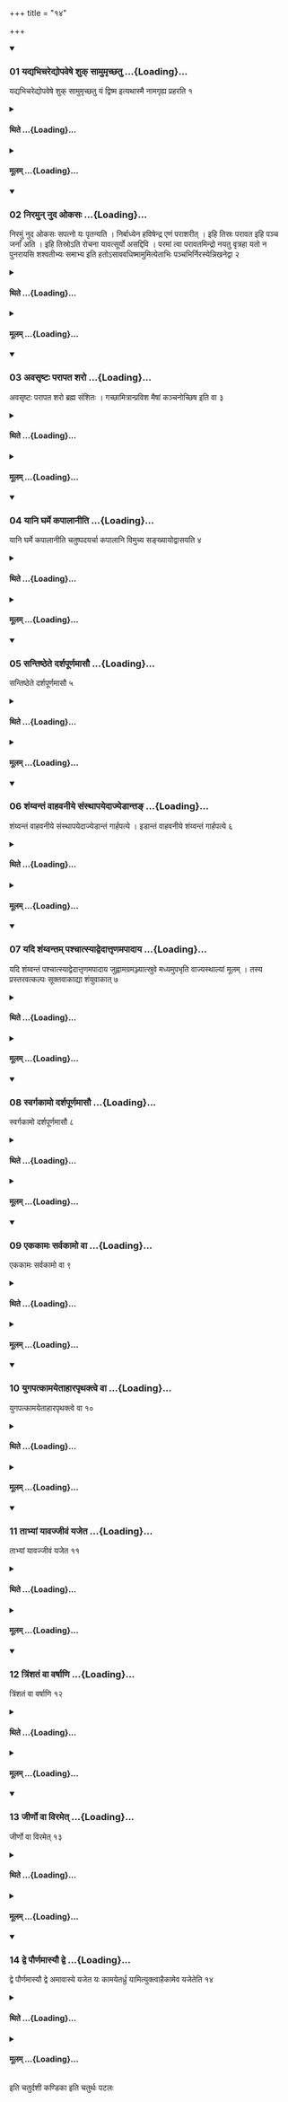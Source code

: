 +++
title = "१४"

+++

<div class="js_include" includetitle="true" newlevelforh1="3" unfilled url="/vedAH_yajuH/taittirIyam/sUtram/ApastambaH/shrautam/vishvAsa-prastutiH/03/14/01_yadyabhicharedyopaveShe_shuk_sAmumRchChatu.md">
<details open><summary><h3>01 यद्यभिचरेद्योपवेषे शुक् सामुमृच्छतु ...{Loading}...</h3></summary>

यद्यभिचरेद्योपवेषे शुक् सामुमृच्छतु यं द्विष्म इत्यथास्मै नामगृह्य प्रहरति १
</details>
</div>
<div class="js_include collapsed" newlevelforh1="4" title="थिते" unfilled url="/vedAH_yajuH/taittirIyam/sUtram/ApastambaH/shrautam/thite/03/14/01_yadyabhicharedyopaveShe_shuk_sAmumRchChatu.md">
<details><summary><h4>थिते ...{Loading}...</h4></summary>

यद्यभिचरेद्योपवेषे शुक् सामुमृच्छतु यं द्विष्म इत्यथास्मै नामगृह्य प्रहरति १
</details>
</div>
<div class="js_include collapsed" newlevelforh1="4" title="मूलम्" unfilled url="/vedAH_yajuH/taittirIyam/sUtram/ApastambaH/shrautam/mUlam/03/14/01_yadyabhicharedyopaveShe_shuk_sAmumRchChatu.md">
<details><summary><h4>मूलम् ...{Loading}...</h4></summary>

यद्यभिचरेद्योपवेषे शुक् सामुमृच्छतु यं द्विष्म इत्यथास्मै नामगृह्य प्रहरति १
</details>
</div>
<div class="js_include" includetitle="true" newlevelforh1="3" unfilled url="/vedAH_yajuH/taittirIyam/sUtram/ApastambaH/shrautam/vishvAsa-prastutiH/03/14/02_niramun_nuda_okasaH.md">
<details open><summary><h3>02 निरमुन् नुद ओकसः ...{Loading}...</h3></summary>

निरमुं नुद ओकसः सपत्नो यः पृतन्यति । निर्बाध्येन हविषेन्द्र एणं पराशरीत् । इहि तिस्रः परावत इहि पञ्च जनाँ अति । इहि तिस्रोऽति रोचना यावत्सूर्यो असद्दिवि । परमां त्वा परावतमिन्द्रो नयतु वृत्रहा यतो न पुनरायसि शश्वतीभ्यः समाभ्य इति हतोऽसाववधिष्मामुमित्येताभिः पञ्चभिर्निरस्येन्निखनेद्वा २
</details>
</div>
<div class="js_include collapsed" newlevelforh1="4" title="थिते" unfilled url="/vedAH_yajuH/taittirIyam/sUtram/ApastambaH/shrautam/thite/03/14/02_niramun_nuda_okasaH.md">
<details><summary><h4>थिते ...{Loading}...</h4></summary>

निरमुं नुद ओकसः सपत्नो यः पृतन्यति । निर्बाध्येन हविषेन्द्र एणं पराशरीत् । इहि तिस्रः परावत इहि पञ्च जनाँ अति । इहि तिस्रोऽति रोचना यावत्सूर्यो असद्दिवि । परमां त्वा परावतमिन्द्रो नयतु वृत्रहा यतो न पुनरायसि शश्वतीभ्यः समाभ्य इति हतोऽसाववधिष्मामुमित्येताभिः पञ्चभिर्निरस्येन्निखनेद्वा २
</details>
</div>
<div class="js_include collapsed" newlevelforh1="4" title="मूलम्" unfilled url="/vedAH_yajuH/taittirIyam/sUtram/ApastambaH/shrautam/mUlam/03/14/02_niramun_nuda_okasaH.md">
<details><summary><h4>मूलम् ...{Loading}...</h4></summary>

निरमुं नुद ओकसः सपत्नो यः पृतन्यति । निर्बाध्येन हविषेन्द्र एणं पराशरीत् । इहि तिस्रः परावत इहि पञ्च जनाँ अति । इहि तिस्रोऽति रोचना यावत्सूर्यो असद्दिवि । परमां त्वा परावतमिन्द्रो नयतु वृत्रहा यतो न पुनरायसि शश्वतीभ्यः समाभ्य इति हतोऽसाववधिष्मामुमित्येताभिः पञ्चभिर्निरस्येन्निखनेद्वा २
</details>
</div>
<div class="js_include" includetitle="true" newlevelforh1="3" unfilled url="/vedAH_yajuH/taittirIyam/sUtram/ApastambaH/shrautam/vishvAsa-prastutiH/03/14/03_avasRShTaH_parApata_sharo.md">
<details open><summary><h3>03 अवसृष्टः परापत शरो ...{Loading}...</h3></summary>

अवसृष्टः परापत शरो ब्रह्म संशितः । गच्छामित्रान्प्रविश मैषां कञ्चनोच्छिष इति वा ३
</details>
</div>
<div class="js_include collapsed" newlevelforh1="4" title="थिते" unfilled url="/vedAH_yajuH/taittirIyam/sUtram/ApastambaH/shrautam/thite/03/14/03_avasRShTaH_parApata_sharo.md">
<details><summary><h4>थिते ...{Loading}...</h4></summary>

अवसृष्टः परापत शरो ब्रह्म संशितः । गच्छामित्रान्प्रविश मैषां कञ्चनोच्छिष इति वा ३
</details>
</div>
<div class="js_include collapsed" newlevelforh1="4" title="मूलम्" unfilled url="/vedAH_yajuH/taittirIyam/sUtram/ApastambaH/shrautam/mUlam/03/14/03_avasRShTaH_parApata_sharo.md">
<details><summary><h4>मूलम् ...{Loading}...</h4></summary>

अवसृष्टः परापत शरो ब्रह्म संशितः । गच्छामित्रान्प्रविश मैषां कञ्चनोच्छिष इति वा ३
</details>
</div>
<div class="js_include" includetitle="true" newlevelforh1="3" unfilled url="/vedAH_yajuH/taittirIyam/sUtram/ApastambaH/shrautam/vishvAsa-prastutiH/03/14/04_yAni_gharme_kapAlAnIti.md">
<details open><summary><h3>04 यानि घर्मे कपालानीति ...{Loading}...</h3></summary>

यानि घर्मे कपालानीति चतुष्पदयर्चा कपालानि विमुच्य सङ्ख्यायोद्वासयति ४
</details>
</div>
<div class="js_include collapsed" newlevelforh1="4" title="थिते" unfilled url="/vedAH_yajuH/taittirIyam/sUtram/ApastambaH/shrautam/thite/03/14/04_yAni_gharme_kapAlAnIti.md">
<details><summary><h4>थिते ...{Loading}...</h4></summary>

यानि घर्मे कपालानीति चतुष्पदयर्चा कपालानि विमुच्य सङ्ख्यायोद्वासयति ४
</details>
</div>
<div class="js_include collapsed" newlevelforh1="4" title="मूलम्" unfilled url="/vedAH_yajuH/taittirIyam/sUtram/ApastambaH/shrautam/mUlam/03/14/04_yAni_gharme_kapAlAnIti.md">
<details><summary><h4>मूलम् ...{Loading}...</h4></summary>

यानि घर्मे कपालानीति चतुष्पदयर्चा कपालानि विमुच्य सङ्ख्यायोद्वासयति ४
</details>
</div>
<div class="js_include" includetitle="true" newlevelforh1="3" unfilled url="/vedAH_yajuH/taittirIyam/sUtram/ApastambaH/shrautam/vishvAsa-prastutiH/03/14/05_santiShThete_darshapUrNamAsau.md">
<details open><summary><h3>05 सन्तिष्ठेते दर्शपूर्णमासौ ...{Loading}...</h3></summary>

सन्तिष्ठेते दर्शपूर्णमासौ ५
</details>
</div>
<div class="js_include collapsed" newlevelforh1="4" title="थिते" unfilled url="/vedAH_yajuH/taittirIyam/sUtram/ApastambaH/shrautam/thite/03/14/05_santiShThete_darshapUrNamAsau.md">
<details><summary><h4>थिते ...{Loading}...</h4></summary>

सन्तिष्ठेते दर्शपूर्णमासौ ५
</details>
</div>
<div class="js_include collapsed" newlevelforh1="4" title="मूलम्" unfilled url="/vedAH_yajuH/taittirIyam/sUtram/ApastambaH/shrautam/mUlam/03/14/05_santiShThete_darshapUrNamAsau.md">
<details><summary><h4>मूलम् ...{Loading}...</h4></summary>

सन्तिष्ठेते दर्शपूर्णमासौ ५
</details>
</div>
<div class="js_include" includetitle="true" newlevelforh1="3" unfilled url="/vedAH_yajuH/taittirIyam/sUtram/ApastambaH/shrautam/vishvAsa-prastutiH/03/14/06_shaMyvantaM_vAhavanIye_saMsthApayedAjyeDAnta~N.md">
<details open><summary><h3>06 शंय्वन्तं वाहवनीये संस्थापयेदाज्येडान्तङ् ...{Loading}...</h3></summary>

शंय्वन्तं वाहवनीये संस्थापयेदाज्येडान्तं गार्हपत्ये । इडान्तं वाहवनीये शंय्वन्तं गार्हपत्ये ६
</details>
</div>
<div class="js_include collapsed" newlevelforh1="4" title="थिते" unfilled url="/vedAH_yajuH/taittirIyam/sUtram/ApastambaH/shrautam/thite/03/14/06_shaMyvantaM_vAhavanIye_saMsthApayedAjyeDAnta~N.md">
<details><summary><h4>थिते ...{Loading}...</h4></summary>

शंय्वन्तं वाहवनीये संस्थापयेदाज्येडान्तं गार्हपत्ये । इडान्तं वाहवनीये शंय्वन्तं गार्हपत्ये ६
</details>
</div>
<div class="js_include collapsed" newlevelforh1="4" title="मूलम्" unfilled url="/vedAH_yajuH/taittirIyam/sUtram/ApastambaH/shrautam/mUlam/03/14/06_shaMyvantaM_vAhavanIye_saMsthApayedAjyeDAnta~N.md">
<details><summary><h4>मूलम् ...{Loading}...</h4></summary>

शंय्वन्तं वाहवनीये संस्थापयेदाज्येडान्तं गार्हपत्ये । इडान्तं वाहवनीये शंय्वन्तं गार्हपत्ये ६
</details>
</div>
<div class="js_include" includetitle="true" newlevelforh1="3" unfilled url="/vedAH_yajuH/taittirIyam/sUtram/ApastambaH/shrautam/vishvAsa-prastutiH/03/14/07_yadi_shaMyvantam_pashchAtsyAdvedAttRNamapAdAya.md">
<details open><summary><h3>07 यदि शंय्वन्तम् पश्चात्स्याद्वेदात्तृणमपादाय ...{Loading}...</h3></summary>

यदि शंय्वन्तं पश्चात्स्याद्वेदात्तृणमपादाय जुह्वामग्रमञ्ज्यात्स्रुवे मध्यमुपभृति वाज्यस्थाल्यां मूलम् । तस्य प्रस्तरवत्कल्पः सूक्तवाकाद्या शंयुवाकात् ७
</details>
</div>
<div class="js_include collapsed" newlevelforh1="4" title="थिते" unfilled url="/vedAH_yajuH/taittirIyam/sUtram/ApastambaH/shrautam/thite/03/14/07_yadi_shaMyvantam_pashchAtsyAdvedAttRNamapAdAya.md">
<details><summary><h4>थिते ...{Loading}...</h4></summary>

यदि शंय्वन्तं पश्चात्स्याद्वेदात्तृणमपादाय जुह्वामग्रमञ्ज्यात्स्रुवे मध्यमुपभृति वाज्यस्थाल्यां मूलम् । तस्य प्रस्तरवत्कल्पः सूक्तवाकाद्या शंयुवाकात् ७
</details>
</div>
<div class="js_include collapsed" newlevelforh1="4" title="मूलम्" unfilled url="/vedAH_yajuH/taittirIyam/sUtram/ApastambaH/shrautam/mUlam/03/14/07_yadi_shaMyvantam_pashchAtsyAdvedAttRNamapAdAya.md">
<details><summary><h4>मूलम् ...{Loading}...</h4></summary>

यदि शंय्वन्तं पश्चात्स्याद्वेदात्तृणमपादाय जुह्वामग्रमञ्ज्यात्स्रुवे मध्यमुपभृति वाज्यस्थाल्यां मूलम् । तस्य प्रस्तरवत्कल्पः सूक्तवाकाद्या शंयुवाकात् ७
</details>
</div>
<div class="js_include" includetitle="true" newlevelforh1="3" unfilled url="/vedAH_yajuH/taittirIyam/sUtram/ApastambaH/shrautam/vishvAsa-prastutiH/03/14/08_svargakAmo_darshapUrNamAsau.md">
<details open><summary><h3>08 स्वर्गकामो दर्शपूर्णमासौ ...{Loading}...</h3></summary>

स्वर्गकामो दर्शपूर्णमासौ ८
</details>
</div>
<div class="js_include collapsed" newlevelforh1="4" title="थिते" unfilled url="/vedAH_yajuH/taittirIyam/sUtram/ApastambaH/shrautam/thite/03/14/08_svargakAmo_darshapUrNamAsau.md">
<details><summary><h4>थिते ...{Loading}...</h4></summary>

स्वर्गकामो दर्शपूर्णमासौ ८
</details>
</div>
<div class="js_include collapsed" newlevelforh1="4" title="मूलम्" unfilled url="/vedAH_yajuH/taittirIyam/sUtram/ApastambaH/shrautam/mUlam/03/14/08_svargakAmo_darshapUrNamAsau.md">
<details><summary><h4>मूलम् ...{Loading}...</h4></summary>

स्वर्गकामो दर्शपूर्णमासौ ८
</details>
</div>
<div class="js_include" includetitle="true" newlevelforh1="3" unfilled url="/vedAH_yajuH/taittirIyam/sUtram/ApastambaH/shrautam/vishvAsa-prastutiH/03/14/09_ekakAmaH_sarvakAmo_vA.md">
<details open><summary><h3>09 एककामः सर्वकामो वा ...{Loading}...</h3></summary>

एककामः सर्वकामो वा ९
</details>
</div>
<div class="js_include collapsed" newlevelforh1="4" title="थिते" unfilled url="/vedAH_yajuH/taittirIyam/sUtram/ApastambaH/shrautam/thite/03/14/09_ekakAmaH_sarvakAmo_vA.md">
<details><summary><h4>थिते ...{Loading}...</h4></summary>

एककामः सर्वकामो वा ९
</details>
</div>
<div class="js_include collapsed" newlevelforh1="4" title="मूलम्" unfilled url="/vedAH_yajuH/taittirIyam/sUtram/ApastambaH/shrautam/mUlam/03/14/09_ekakAmaH_sarvakAmo_vA.md">
<details><summary><h4>मूलम् ...{Loading}...</h4></summary>

एककामः सर्वकामो वा ९
</details>
</div>
<div class="js_include" includetitle="true" newlevelforh1="3" unfilled url="/vedAH_yajuH/taittirIyam/sUtram/ApastambaH/shrautam/vishvAsa-prastutiH/03/14/10_yugapatkAmayetAhArapRthaktve_vA.md">
<details open><summary><h3>10 युगपत्कामयेताहारपृथक्त्वे वा ...{Loading}...</h3></summary>

युगपत्कामयेताहारपृथक्त्वे वा १०
</details>
</div>
<div class="js_include collapsed" newlevelforh1="4" title="थिते" unfilled url="/vedAH_yajuH/taittirIyam/sUtram/ApastambaH/shrautam/thite/03/14/10_yugapatkAmayetAhArapRthaktve_vA.md">
<details><summary><h4>थिते ...{Loading}...</h4></summary>

युगपत्कामयेताहारपृथक्त्वे वा १०
</details>
</div>
<div class="js_include collapsed" newlevelforh1="4" title="मूलम्" unfilled url="/vedAH_yajuH/taittirIyam/sUtram/ApastambaH/shrautam/mUlam/03/14/10_yugapatkAmayetAhArapRthaktve_vA.md">
<details><summary><h4>मूलम् ...{Loading}...</h4></summary>

युगपत्कामयेताहारपृथक्त्वे वा १०
</details>
</div>
<div class="js_include" includetitle="true" newlevelforh1="3" unfilled url="/vedAH_yajuH/taittirIyam/sUtram/ApastambaH/shrautam/vishvAsa-prastutiH/03/14/11_tAbhyAM_yAvajjIvaM_yajeta.md">
<details open><summary><h3>11 ताभ्यां यावज्जीवं यजेत ...{Loading}...</h3></summary>

ताभ्यां यावज्जीवं यजेत ११
</details>
</div>
<div class="js_include collapsed" newlevelforh1="4" title="थिते" unfilled url="/vedAH_yajuH/taittirIyam/sUtram/ApastambaH/shrautam/thite/03/14/11_tAbhyAM_yAvajjIvaM_yajeta.md">
<details><summary><h4>थिते ...{Loading}...</h4></summary>

ताभ्यां यावज्जीवं यजेत ११
</details>
</div>
<div class="js_include collapsed" newlevelforh1="4" title="मूलम्" unfilled url="/vedAH_yajuH/taittirIyam/sUtram/ApastambaH/shrautam/mUlam/03/14/11_tAbhyAM_yAvajjIvaM_yajeta.md">
<details><summary><h4>मूलम् ...{Loading}...</h4></summary>

ताभ्यां यावज्जीवं यजेत ११
</details>
</div>
<div class="js_include" includetitle="true" newlevelforh1="3" unfilled url="/vedAH_yajuH/taittirIyam/sUtram/ApastambaH/shrautam/vishvAsa-prastutiH/03/14/12_triMshataM_vA_varShANi.md">
<details open><summary><h3>12 त्रिंशतं वा वर्षाणि ...{Loading}...</h3></summary>

त्रिंशतं वा वर्षाणि १२
</details>
</div>
<div class="js_include collapsed" newlevelforh1="4" title="थिते" unfilled url="/vedAH_yajuH/taittirIyam/sUtram/ApastambaH/shrautam/thite/03/14/12_triMshataM_vA_varShANi.md">
<details><summary><h4>थिते ...{Loading}...</h4></summary>

त्रिंशतं वा वर्षाणि १२
</details>
</div>
<div class="js_include collapsed" newlevelforh1="4" title="मूलम्" unfilled url="/vedAH_yajuH/taittirIyam/sUtram/ApastambaH/shrautam/mUlam/03/14/12_triMshataM_vA_varShANi.md">
<details><summary><h4>मूलम् ...{Loading}...</h4></summary>

त्रिंशतं वा वर्षाणि १२
</details>
</div>
<div class="js_include" includetitle="true" newlevelforh1="3" unfilled url="/vedAH_yajuH/taittirIyam/sUtram/ApastambaH/shrautam/vishvAsa-prastutiH/03/14/13_jIrNo_vA_viramet.md">
<details open><summary><h3>13 जीर्णो वा विरमेत् ...{Loading}...</h3></summary>

जीर्णो वा विरमेत् १३
</details>
</div>
<div class="js_include collapsed" newlevelforh1="4" title="थिते" unfilled url="/vedAH_yajuH/taittirIyam/sUtram/ApastambaH/shrautam/thite/03/14/13_jIrNo_vA_viramet.md">
<details><summary><h4>थिते ...{Loading}...</h4></summary>

जीर्णो वा विरमेत् १३
</details>
</div>
<div class="js_include collapsed" newlevelforh1="4" title="मूलम्" unfilled url="/vedAH_yajuH/taittirIyam/sUtram/ApastambaH/shrautam/mUlam/03/14/13_jIrNo_vA_viramet.md">
<details><summary><h4>मूलम् ...{Loading}...</h4></summary>

जीर्णो वा विरमेत् १३
</details>
</div>
<div class="js_include" includetitle="true" newlevelforh1="3" unfilled url="/vedAH_yajuH/taittirIyam/sUtram/ApastambaH/shrautam/vishvAsa-prastutiH/03/14/14_dve_paurNamAsyau_dve.md">
<details open><summary><h3>14 द्वे पौर्णमास्यौ द्वे ...{Loading}...</h3></summary>

द्वे पौर्णमास्यौ द्वे अमावास्ये यजेत यः कामयेतर्ध्रु यामित्युक्त्वाहैकामेव यजेतेति १४
</details>
</div>
<div class="js_include collapsed" newlevelforh1="4" title="थिते" unfilled url="/vedAH_yajuH/taittirIyam/sUtram/ApastambaH/shrautam/thite/03/14/14_dve_paurNamAsyau_dve.md">
<details><summary><h4>थिते ...{Loading}...</h4></summary>

द्वे पौर्णमास्यौ द्वे अमावास्ये यजेत यः कामयेतर्ध्रु यामित्युक्त्वाहैकामेव यजेतेति १४
</details>
</div>
<div class="js_include collapsed" newlevelforh1="4" title="मूलम्" unfilled url="/vedAH_yajuH/taittirIyam/sUtram/ApastambaH/shrautam/mUlam/03/14/14_dve_paurNamAsyau_dve.md">
<details><summary><h4>मूलम् ...{Loading}...</h4></summary>

द्वे पौर्णमास्यौ द्वे अमावास्ये यजेत यः कामयेतर्ध्रु यामित्युक्त्वाहैकामेव यजेतेति १४
</details>
</div>

  
इति चतुर्दशी कण्डिका 
इति चतुर्थः पटलः
